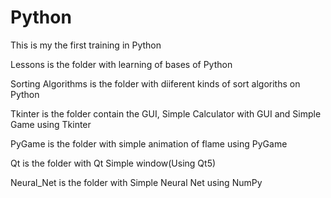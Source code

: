# Python
This is my the first training in Python

Lessons is the folder with learning of bases of Python

Sorting Algorithms is the folder with diiferent kinds of sort algoriths on Python

Tkinter is the folder contain the GUI, Simple Calculator with GUI and Simple Game using Tkinter

PyGame is the folder with simple animation of flame using PyGame

Qt is the folder with Qt Simple window(Using Qt5)

Neural_Net is the folder with Simple Neural Net using NumPy
